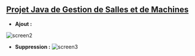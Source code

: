 ## <u>**Projet Java de Gestion de Salles et de Machines**</u>
- **Ajout :**

![screen2](https://github.com/ayouboifikEnsaj/Tp_Servelet/assets/107751911/cc49763b-100e-4a0b-88b9-45f2c5d476b7)

- **Suppression :**
![screen3](https://github.com/ayouboifikEnsaj/Tp_Servelet/assets/107751911/243878a3-5431-4c06-92c7-c223569400d4)


  
